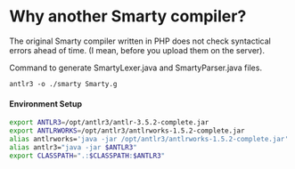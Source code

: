 # Why another Smarty compiler?

The original Smarty compiler written in PHP does not check syntactical errors ahead of time. (I mean, before you upload them on the server).

Command to generate SmartyLexer.java and SmartyParser.java files.

```
antlr3 -o ./smarty Smarty.g 
```

#### Environment Setup

```bash
export ANTLR3=/opt/antlr3/antlr-3.5.2-complete.jar
export ANTLRWORKS=/opt/antlr3/antlrworks-1.5.2-complete.jar
alias antlrworks='java -jar /opt/antlr3/antlrworks-1.5.2-complete.jar'
alias antlr3="java -jar $ANTLR3"
export CLASSPATH=".:$CLASSPATH:$ANTLR3"
```
